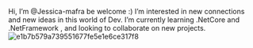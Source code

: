  Hi, I’m @Jessica-mafra be welcome :)
 I’m interested in new connections and new ideas in this world of Dev.
 I’m currently learning .NetCore and .NetFramework , and looking to collaborate on new projects.
![e1b7b579a739551677fe5e1e6ce317f8](https://user-images.githubusercontent.com/119601801/227279729-0160b8fd-64b0-4944-8b75-dae37954fbdf.jpg)

<!---
Jessica-mafra/Jessica-mafra is a ✨ special ✨ repository because its `README.md` (this file) appears on your GitHub profile.
You can click the Preview link to take a look at your changes.
--->
